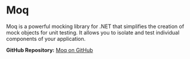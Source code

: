 # Moq

Moq is a powerful mocking library for .NET that simplifies the creation of mock objects for unit testing. It allows you to isolate and test individual components of your application.

**GitHub Repository:** [Moq on GitHub](https://github.com/moq/moq4)
